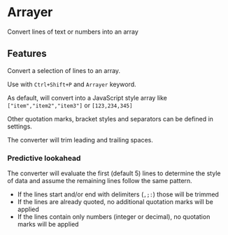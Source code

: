 # Arrayer

Convert lines of text or numbers into an array

## Features

Convert a selection of lines to an array.

Use with `Ctrl+Shift+P` and `Arrayer` keyword.

As default, will convert into a JavaScript style array like `["item","item2","item3"]` or `[123,234,345]`

Other quotation marks, bracket styles and separators can be defined in settings.

The converter will trim leading and trailing spaces.
### Predictive lookahead

The converter will evaluate the first (default 5) lines to determine the style of data and assume the remaining lines follow the same pattern.
* If the lines start and/or end with delimiters (`,;:`) those will be trimmed
* If the lines are already quoted, no additional quotation marks will be applied
* If the lines contain only numbers (integer or decimal), no quotation marks will be applied
